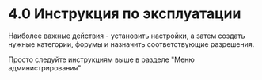 # 4.0 Инструкция по эксплуатации

Наиболее важные действия - установить настройки, а затем создать нужные категории, форумы и назначить соответствующие разрешения.

Просто следуйте инструкциям выше в разделе "Меню администрирования"